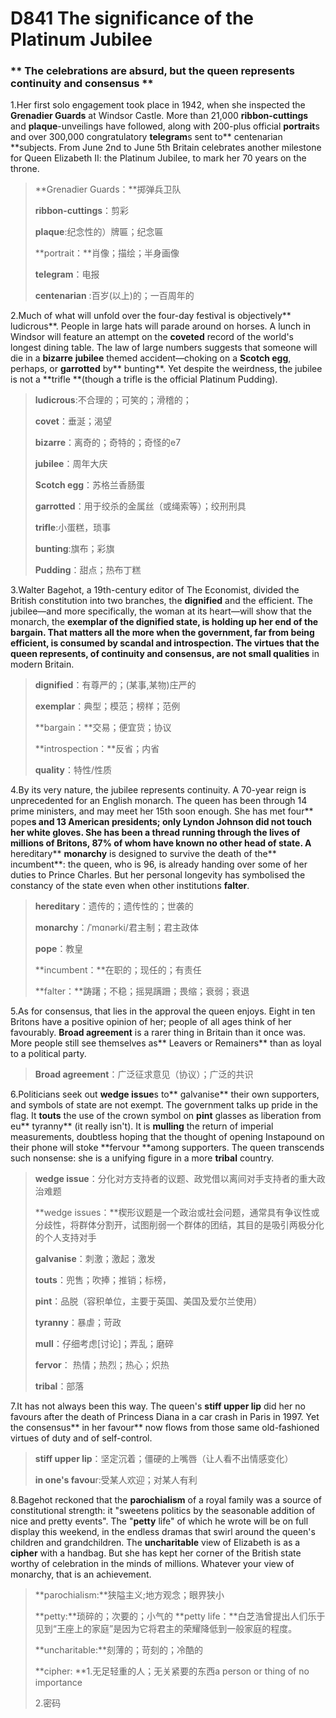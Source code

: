 # D841  The significance of the Platinum Jubilee 
### ** The celebrations are absurd, but the queen represents continuity and consensus **
1.Her first solo engagement took place in 1942, when she inspected the **Grenadier Guards** at Windsor Castle. More than 21,000 **ribbon-cuttings** and **plaque**-unveilings have followed, along with 200-plus official **portrait**s and over 300,000 congratulatory **telegram**s sent to** centenarian **subjects. From June 2nd to June 5th Britain celebrates another milestone for Queen Elizabeth II: the Platinum Jubilee, to mark her 70 years on the throne.

> **Grenadier Guards：**掷弹兵卫队
 > 
> **ribbon-cuttings**：剪彩
 > 
> **plaque**:纪念性的）牌匾；纪念匾
 > 
> **portrait：**肖像；描绘；半身画像
 > 
> **telegram**：电报
 > 
> **centenarian** :百岁(以上)的；一百周年的
 > 

2.Much of what will unfold over the four-day festival is objectively** ludicrous**. People in large hats will parade around on horses. A lunch in Windsor will feature an attempt on the **coveted** record of the world's longest dining table. The law of large numbers suggests that someone will die in a **bizarre** **jubilee** themed accident—choking on a **Scotch egg**, perhaps, or **garrotted** by** bunting**. Yet despite the weirdness, the jubilee is not a **trifle **(though a trifle is the official Platinum Pudding).

> **ludicrous**:不合理的；可笑的；滑稽的；
 > 
> **covet**：垂涎；渴望
 > 
> **bizarre**：离奇的；奇特的；奇怪的e7
 > 
> **jubilee**：周年大庆
 > 
> **Scotch egg**：苏格兰香肠蛋
 > 
> **garrotted**：用于绞杀的金属丝（或绳索等）；绞刑刑具
 > 
> **trifle**:小蛋糕，琐事
 > 
> **bunting**:旗布；彩旗
 > 
> **Pudding**：甜点；热布丁糕
 > 


3.Walter Bagehot, a 19th-century editor of The Economist, divided the British constitution into two branches, the **dignified** and the efficient. The jubilee—and more specifically, the woman at its heart—will show that the monarch, the **exemplar **of the dignified state, is holding up her end of the **bargain**. That matters all the more when the government, far from being efficient, is consumed by scandal and **introspection**. The virtues that the queen represents, of continuity and consensus, are not small** qualities** in modern Britain.

> **dignified**：有尊严的；(某事,某物)庄严的
 > 
> **exemplar**：典型；模范；榜样；范例
 > 
> **bargain：**交易；便宜货；协议
 > 
> **introspection：**反省；内省
 > 
> **quality**：特性/性质
 > 

4.By its very nature, the jubilee represents continuity. A 70-year reign is unprecedented for an English monarch. The queen has been through 14 prime ministers, and may meet her 15th soon enough. She has met four** pope**s and 13 American presidents; only Lyndon Johnson did not touch her white gloves. She has been a thread running through the lives of millions of Britons, 87% of whom have known no other head of state. A** hereditary** **monarchy** is designed to survive the death of the** incumbent**: the queen, who is 96, is already handing over some of her duties to Prince Charles. But her personal longevity has symbolised the constancy of the state even when other institutions **falter**.

> **hereditary**：遗传的；遗传性的；世袭的
 > 
> **monarchy**：/ˈmɑnərki/君主制；君主政体
 > 
> **pope**：教皇
 > 
> **incumbent：**在职的；现任的；有责任
 > 
> **falter：**踌躇；不稳；摇晃蹒跚；畏缩；衰弱；衰退
 > 

5.As for consensus, that lies in the approval the queen enjoys. Eight in ten Britons have a positive opinion of her; people of all ages think of her favourably. **Broad agreement** is a rarer thing in Britain than it once was. More people still see themselves as** Leavers or Remainers** than as loyal to a political party.

> **Broad agreement**：广泛征求意见（协议）；广泛的共识
 > 

6.Politicians seek out **wedge issue**s to** galvanise** their own supporters, and symbols of state are not exempt. The government talks up pride in the flag. It **touts** the use of the crown symbol on **pint** glasses as liberation from eu** tyranny** (it really isn't). It is **mulling** the return of imperial measurements, doubtless hoping that the thought of opening Instapound on their phone will stoke **fervour **among supporters. The queen transcends such nonsense: she is a unifying figure in a more **tribal** country.

> **wedge issue**：分化对方支持者的议题、政党借以离间对手支持者的重大政治难题
 > 
> **wedge issues：**楔形议题是一个政治或社会问题，通常具有争议性或分歧性，将群体分割开，试图削弱一个群体的团结，其目的是吸引两极分化的个人支持对手
 > 
> **galvanise**：刺激；激起；激发
 > 
> **touts**：兜售；吹捧；推销；标榜，
 > 
> **pint**：品脱（容积单位，主要于英国、美国及爱尔兰使用）
 > 
> **tyranny**：暴虐；苛政
 > 
> **mull**：仔细考虑[讨论]；弄乱；磨碎
 > 
> **fervor**： 热情；热烈；热心；炽热
 > 
> **tribal**：部落
 > 

7.It has not always been this way. The queen's **stiff upper lip** did her no favours after the death of Princess Diana in a car crash in Paris in 1997. Yet the consensus** in her favour** now flows from those same old-fashioned virtues of duty and of self-control.

> **stiff upper lip**：坚定沉着；僵硬的上嘴唇（让人看不出情感变化）
 > 
> **in one's favou**r:受某人欢迎；对某人有利
 > 

8.Bagehot reckoned that the **parochialism** of a royal family was a source of constitutional strength: it "sweetens politics by the seasonable addition of nice and pretty events". The "**petty** life" of which he wrote will be on full display this weekend, in the endless dramas that swirl around the queen's children and grandchildren. The **uncharitable** view of Elizabeth is as a **cipher** with a handbag. But she has kept her corner of the British state worthy of celebration in the minds of millions. Whatever your view of monarchy, that is an achievement.

> **parochialism:**狭隘主义;地方观念；眼界狭小
 > 
> **petty:**琐碎的；次要的；小气的 **petty life：**白芝浩曾提出人们乐于见到“王座上的家庭”是因为它将君主的荣耀降低到一般家庭的程度。
 > 
> **uncharitable:**刻薄的；苛刻的；冷酷的
 > 
> **cipher: **1.无足轻重的人；无关紧要的东西a person or thing of no importance
 > 
> 2.密码
 > 

